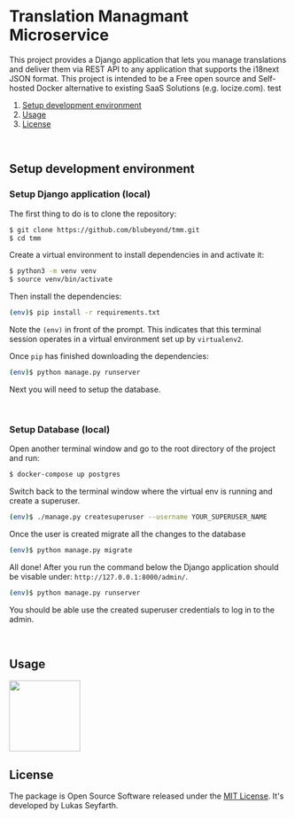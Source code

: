 # Translation Managmant Microservice
This project provides a Django application that lets you manage translations and deliver them via REST API to any application that supports the i18next JSON format. This project is intended to be a Free open source and Self-hosted Docker alternative to existing SaaS Solutions (e.g. locize.com).
test

1. [ Setup development environment](#setup-development-environment)
3. [Usage](#usage)
4. [License](#license)
<!-- - [Dump Fixtures](#dump-fixtures) -->

<br />

## Setup development environment
### Setup Django application (local)

The first thing to do is to clone the repository:

```sh
$ git clone https://github.com/blubeyond/tmm.git
$ cd tmm
```

Create a virtual environment to install dependencies in and activate it:

```sh
$ python3 -m venv venv
$ source venv/bin/activate
```

Then install the dependencies:

```sh
(env)$ pip install -r requirements.txt
```
Note the `(env)` in front of the prompt. This indicates that this terminal
session operates in a virtual environment set up by `virtualenv2`.

Once `pip` has finished downloading the dependencies:
```sh
(env)$ python manage.py runserver
```
Next you will need to setup the database.

<br />

### Setup Database (local)

Open another terminal window and go to the root directory of the project and run:
```sh
$ docker-compose up postgres
```

Switch back to the terminal window where the virtual env is running and create a superuser.
```sh
(env)$ ./manage.py createsuperuser --username YOUR_SUPERUSER_NAME
```

Once the user is created migrate all the changes to the database
```sh
(env)$ python manage.py migrate
```

All done! After you run the command below the Django application should be visable under: `http://127.0.0.1:8000/admin/`.
```sh
(env)$ python manage.py runserver
```

You should be able use the created superuser credentials to log in to the admin.

<br />



## Usage

<img src="https://www.desent.io/img/teaser/pexels-photo-2387532.jpeg" width="128"></img>
<!-- User:

    $ ./manage.py dumpdata --indent 2 --natural-foreign --natural-primary auth.User > blu_beyond/fixtures/user.json

Jobs:

    $ ./manage.py dumpdata --indent 2 --natural-foreign --natural-primary translation_management_tool > tmm/apps/translation_management_tool/fixtures/project.json

Wagtail, grundlegendes Setup mit Homepage:

    $ ./manage.py dumpdata --indent 2 --natural-foreign --natural-primary wagtailcore > blu_beyond/fixtures/wagtail.json


![Insert Header Number Sections](https://old.lukasseyfarth.com/kunden/revincus/Bildschirmfoto%202021-11-11%20um%2020.32.54.png) -->

## License
The package is Open Source Software released under the [MIT License](LICENSE). It's developed by Lukas Seyfarth.
